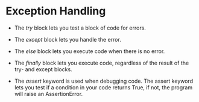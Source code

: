 # Exception Handling

- The *try* block lets you test a block of code for errors.

- The *except* block lets you handle the error.

- The *else* block lets you execute code when there is no error.

- The *finally* block lets you execute code, regardless of the result of the try- and except blocks.

- The *assert* keyword is used when debugging code. The assert keyword lets you test if a condition in your code returns True, if not, the program will raise an AssertionError.

